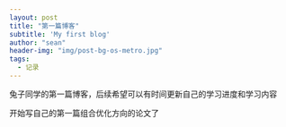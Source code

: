 ```yaml
---
layout: post
title: "第一篇博客"
subtitle: 'My first blog'
author: "sean"
header-img: "img/post-bg-os-metro.jpg"
tags:
  - 记录
---
```


兔子同学的第一篇博客，后续希望可以有时间更新自己的学习进度和学习内容

开始写自己的第一篇组合优化方向的论文了
